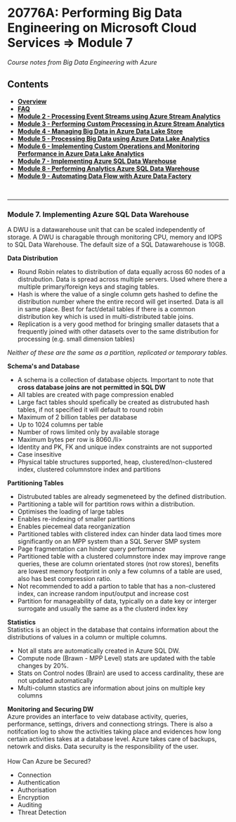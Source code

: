 <h1>20776A: Performing Big Data Engineering on Microsoft Cloud Services &rArr; Module 7</h1>
<i>Course notes from Big Data Engineering with Azure</i>

<h2>Contents</h2>

<ul>
<li><b><a href="https://github.com/njmarkham/azurebicoursenotes/">Overview</a></b></li>
<li><b><a href="https://github.com/njmarkham/azurebicoursenotes/blob/master/faq.md">FAQ</a></b></li>
<li><b><a href="https://github.com/njmarkham/azurebicoursenotes/blob/master/mod2.md">Module 2 - Processing Event Streams using Azure Stream Analytics</a></b></li>
<li><b><a href="https://github.com/njmarkham/azurebicoursenotes/blob/master/mod3.md">Module 3 - Performing Custom Processing in Azure Stream Analytics</a></b></li>
<li><b><a href="https://github.com/njmarkham/azurebicoursenotes/blob/master/mod4.md">Module 4 - Managing Big Data in Azure Data Lake Store</a></b></li>
<li><b><a href="https://github.com/njmarkham/azurebicoursenotes/blob/master/mod5.md">Module 5 - Processing Big Data using Azure Data Lake Analytics</a></b></li>
<li><b><a href="https://github.com/njmarkham/azurebicoursenotes/blob/master/mod6.md">Module 6 - Implementing Custom Operations and Monitoring Performance in Azure Data Lake Analytics</a></b></li>
<li><b><a href="https://github.com/njmarkham/azurebicoursenotes/blob/master/mod7.md">Module 7 - Implementing Azure SQL Data Warehouse</a></b></li>
<li><b><a href="https://github.com/njmarkham/azurebicoursenotes/blob/master/mod8.md">Module 8 - Performing Analytics Azure SQL Data Warehouse</a></b></li>
<li><b><a href="https://github.com/njmarkham/azurebicoursenotes/blob/master/mod9.md">Module 9 - Automating Data Flow with Azure Data Factory</a></b></li>
</ul>

<br/>

<hr/>

<h3><strong>Module 7. Implementing Azure SQL Data Warehouse</strong></h3>

A DWU is a datawarehouse unit that can be scaled independently of storage. A DWU is charagable through monitoring CPU, memory and IOPS to SQL Data Warehouse.
The default size of a SQL Datawarehouse is 10GB.

<p>
<b>Data Distribution</b>
<ul>
<li>Round Robin relates to distribution of data equally across 60 nodes of a distrubution. Data is spread across multiple servers. Used where there a multiple primary/foreign keys and staging tables. </li>
<li>Hash is where the value of a single column gets hashed to define the distribution number where the entire record will get inserted. Data is all in same place. Best for fact/detail tables if there is a common distribution key which is used in multi-distributed table joins.</li>
<li>Replication is a very good method for bringing smaller datasets that a frequently joined with other datasets over to the same distribution for processing (e.g. small dimension tables)</li>
</ul>
<i>Neither of these are the same as a partition, replicated or temporary tables.</i>
</p>

<p>
<b>Schema's and Database</b>
<ul>
<li>A schema is a collection of database objects. Important to note that <b>cross database joins are not permitted in SQL DW</b></li>
<li>All tables are created with page compression enabled</li>
<li>Large fact tables should spefically be created as distrubuted hash tables, if not specified it will default to round robin</li>
<li>Maximum of 2 billion tables per database</li>
<li>Up to 1024 columns per table</li>
<li>Number of rows limited only by available storage</li>
<li>Maximum bytes per row is 8060./li>
<li>Identity and PK, FK and unique index constraints are not supported</li>
<li>Case insesitive</li>
<li>Physical table structures supported, heap, clustered/non-clustered index, clustered columnstore index and partitions</li>
</ul>
</p>

<p>
<b>Partitioning Tables</b>
<ul>
<li>Distrubuted tables are already segmeneteed by the defined distribution.</b></li>
<li>Partitioning a table will for partition rows within a distribution.</li>
<li>Optimises the loading of large tables</li>
<li>Enables re-indexing of smaller partitions</li>
<li>Enables piecemeal data reorganization</li>
<li>Partitioned tables with clistered index can hinder data laod times more significantly on an MPP system than a SQL Server SMP system</li>
<li>Page fragmentation can hinder query performance</li>
<li>Partitioned table with a clustered columnstore index may improve range queries, these are column orientated stores (not row stores), benefits are lowest memory footprint in only a few columns of a table are used, also has best compression ratio.</li>
<li>Not recommended to add a partion to table that has a non-clustered index, can increase random input/output and increase cost</li>
<li>Partition for manageability of data, typically on a date key or interger surrogate and usually the same as a the clusterd index key</li>
</ul>
</p>

<p>
<b>Statistics</b><br/>
Statistics is an object in the database that contains information about the distributions of values in a column or multiple columns.
<ul>
<li>Not all stats are automatically created in Azure SQL DW.</b></li>
<li>Compute node (Brawn - MPP Level) stats are updated with the table changes by 20%.</li>
<li>Stats on Control nodes (Brain) are used to access cardinality, these are not updated automatically</li>
<li>Multi-column stastics are information about joins on multiple key columns</li>
</ul>
</p>

<p>
<b>Monitoring and Securing DW</b><br/>
Azure provides an interface to veiw database activity, queries, performance, settings, drivers and connectiong strings. There is also a notifcation log to show the activities taking place and evidences how long certain activities takes at a database level. Azure takes care of backups, netowrk and disks. Data securuity is the responsibility of the user.
<br/><br/>How Can Azure be Secured?
<ul>
<li>Connection</b></li>
<li>Authentication</li>
<li>Authorisation</li>
<li>Encryption</li>
<li>Auditing</li>
<li>Threat Detection</li>
</ul>
</p>